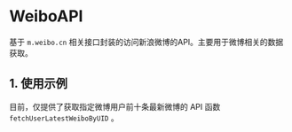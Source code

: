 # WeiboAPI

基于 `m.weibo.cn` 相关接口封装的访问新浪微博的API。主要用于微博相关的数据获取。

## 1. 使用示例

目前，仅提供了获取指定微博用户前十条最新微博的 API 函数 `fetchUserLatestWeiboByUID` 。